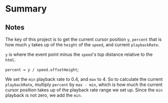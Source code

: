 # Summary

## Notes

The key of this project is to get the current cursor position `y`, `percent` that is how much `y` takes up of the `height` of the `speed`, and current `playbackRate`.

`y` is where the event point minus the `speed`'s top distance relative to the `html`.

`percent = y / speed.offsetHeight`;

We set the `min` playback rate to 0.4, and `max` to 4. So to calculate the current `playbackRate`, multiply `percent` by `max - min`, which is how much the current cursor position takes up of the playback rate range we set up. Since the `min` playback is not zero, we add the `min`.